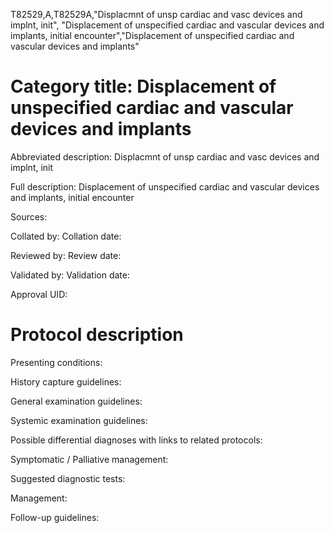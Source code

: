 T82529,A,T82529A,"Displacmnt of unsp cardiac and vasc devices and implnt, init", "Displacement of unspecified cardiac and vascular devices and implants, initial encounter","Displacement of unspecified cardiac and vascular devices and implants"
# Category title: Displacement of unspecified cardiac and vascular devices and implants

Abbreviated description: Displacmnt of unsp cardiac and vasc devices and implnt, init

Full description: Displacement of unspecified cardiac and vascular devices and implants, initial encounter

Sources:

Collated by:
Collation date:

Reviewed by:
Review date:

Validated by:
Validation date:

Approval UID:

# Protocol description

Presenting conditions:

History capture guidelines:

General examination guidelines:

Systemic examination guidelines:

Possible differential diagnoses with links to related protocols:

Symptomatic / Palliative management:

Suggested diagnostic tests:

Management:

Follow-up guidelines:

